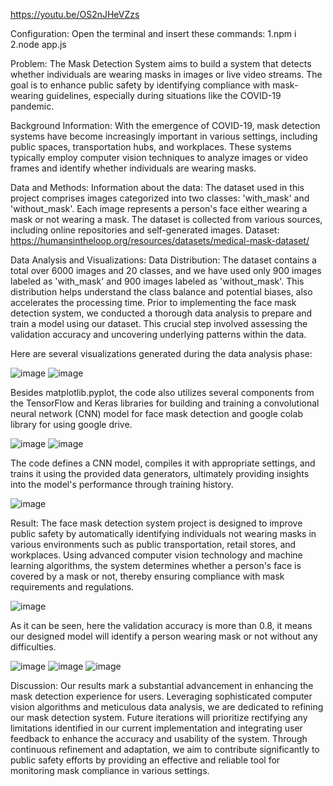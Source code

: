 https://youtu.be/OS2nJHeVZzs

Configuration:
Open the terminal and insert these commands:
1.npm i
2.node app.js

Problem: 
The Mask Detection System aims to build a system that detects whether individuals are wearing masks in images or live video streams. The goal is to enhance public safety by identifying compliance with mask-wearing guidelines, especially during situations like the COVID-19 pandemic. 

Background Information: 
With the emergence of COVID-19, mask detection systems have become increasingly important in various settings, including public spaces, transportation hubs, and workplaces. These systems typically employ computer vision techniques to analyze images or video frames and identify whether individuals are wearing masks. 

Data and Methods:
Information about the data:
The dataset used in this project comprises images categorized into two classes: 'with_mask' and 'without_mask'. Each image represents a person's face either wearing a mask or not wearing a mask. The dataset is collected from various sources, including online repositories and self-generated images.
Dataset: https://humansintheloop.org/resources/datasets/medical-mask-dataset/

Data Analysis and Visualizations:
Data Distribution: The dataset contains a total over 6000 images and 20 classes, and we have used only 900 images labeled as 'with_mask' and 900 images labeled as 'without_mask'. This distribution helps understand the class balance and potential biases, also accelerates the processing time.
Prior to implementing the face mask detection system, we conducted a thorough data analysis to prepare and train a model using our dataset. This crucial step involved assessing the validation accuracy and uncovering underlying patterns within the data. 

Here are several visualizations generated during the data analysis phase:

![image](https://github.com/Ibranuraliev/adv-prog-final/assets/151869662/d26a7d92-83b0-44ec-872c-afcf2635dc68)
![image](https://github.com/Ibranuraliev/adv-prog-final/assets/151869662/724c27b5-752c-4aac-88ae-3ed784442395)

Besides matplotlib.pyplot, the code also utilizes several components from the TensorFlow and Keras libraries for building and training a convolutional neural network (CNN) model for face mask detection and google colab library for using google drive.

![image](https://github.com/Ibranuraliev/adv-prog-final/assets/151869662/a28c1cb7-2cc9-4ae7-8a4b-d9dd937b1fdd)
![image](https://github.com/Ibranuraliev/adv-prog-final/assets/151869662/7c66aa72-d018-4950-9ad1-1f7f5b24fc33)

The code defines a CNN model, compiles it with appropriate settings, and trains it using the provided data generators, ultimately providing insights into the model's performance through training history.

![image](https://github.com/Ibranuraliev/adv-prog-final/assets/151869662/df0ef782-c45a-4953-9447-b57a0a098cbf)

Result:
The face mask detection system project is designed to improve public safety by automatically identifying individuals not wearing masks in various environments such as public transportation, retail stores, and workplaces. Using advanced computer vision technology and machine learning algorithms, the system determines whether a person's face is covered by a mask or not, thereby ensuring compliance with mask requirements and regulations.

![image](https://github.com/Ibranuraliev/adv-prog-final/assets/151869662/2e01a3f5-b058-404c-9e7c-4242fd1a80a5)

As it can be seen, here the validation accuracy is more than 0.8, it means our designed model will identify a person wearing mask or not without any difficulties.

![image](https://github.com/Ibranuraliev/adv-prog-final/assets/151869662/f9c8a684-ad67-4013-a43b-aac4ad89d712)
![image](https://github.com/Ibranuraliev/adv-prog-final/assets/151869662/064b366f-de2f-4b29-97de-20254ea17e9a)
![image](https://github.com/Ibranuraliev/adv-prog-final/assets/151869662/a13b7fd8-bc04-4bf9-89bb-64db95a2c0d5)

Discussion:
Our results mark a substantial advancement in enhancing the mask detection experience for users. Leveraging sophisticated computer vision algorithms and meticulous data analysis, we are dedicated to refining our mask detection system. Future iterations will prioritize rectifying any limitations identified in our current implementation and integrating user feedback to enhance the accuracy and usability of the system. Through continuous refinement and adaptation, we aim to contribute significantly to public safety efforts by providing an effective and reliable tool for monitoring mask compliance in various settings.







